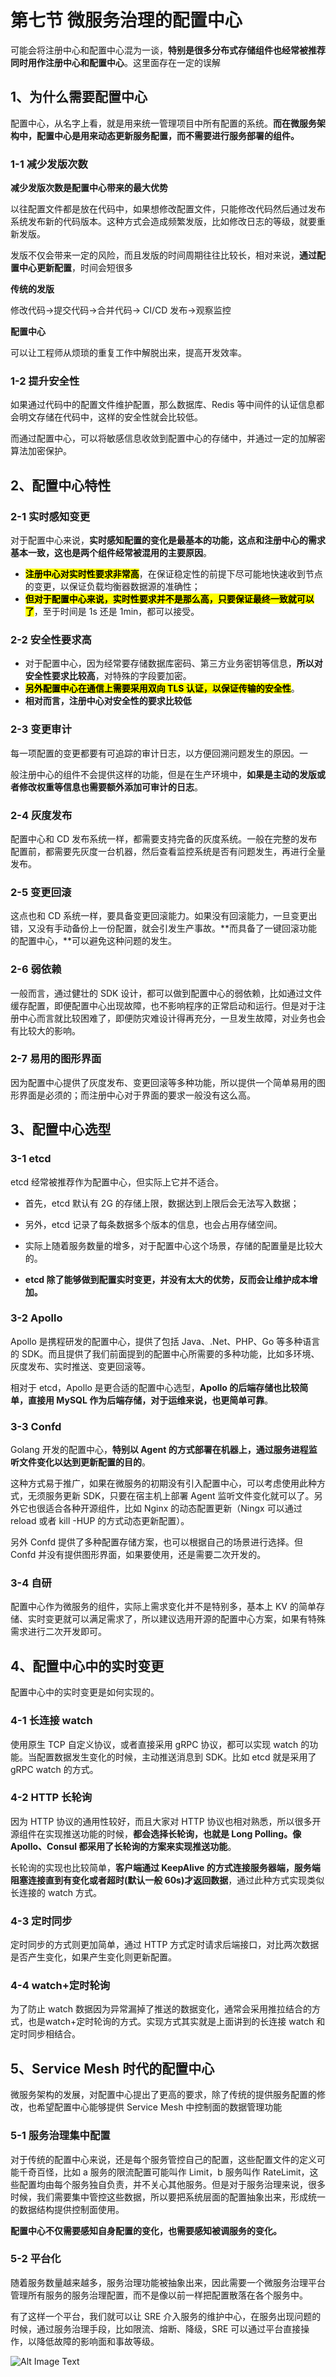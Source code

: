 # **第七节 微服务治理的配置中心**

可能会将注册中心和配置中心混为一谈，**特别是很多分布式存储组件也经常被推荐同时用作注册中心和配置中心**。这里面存在一定的误解


## **1、为什么需要配置中心**

配置中心，从名字上看，就是用来统一管理项目中所有配置的系统。**而在微服务架构中，配置中心是用来动态更新服务配置，而不需要进行服务部署的组件。**

### **1-1 减少发版次数**

**减少发版次数是配置中心带来的最大优势**

以往配置文件都是放在代码中，如果想修改配置文件，只能修改代码然后通过发布系统发布新的代码版本。这种方式会造成频繁发版，比如修改日志的等级，就要重新发版。

发版不仅会带来一定的风险，而且发版的时间周期往往比较长，相对来说，**通过配置中心更新配置**，时间会短很多

**传统的发版**

修改代码→提交代码→合并代码→ CI/CD 发布→观察监控

**配置中心**

可以让工程师从烦琐的重复工作中解脱出来，提高开发效率。

### **1-2 提升安全性**

如果通过代码中的配置文件维护配置，那么数据库、Redis 等中间件的认证信息都会明文存储在代码中，这样的安全性就会比较低。

而通过配置中心，可以将敏感信息收敛到配置中心的存储中，并通过一定的加解密算法加密保护。

## **2、配置中心特性**

### **2-1 实时感知变更**

对于配置中心来说，**实时感知配置的变化是最基本的功能，这点和注册中心的需求基本一致，这也是两个组件经常被混用的主要原因**。

* <mark>**注册中心对实时性要求非常高**</mark>，在保证稳定性的前提下尽可能地快速收到节点的变更，以保证负载均衡器数据源的准确性；
* <mark>**但对于配置中心来说，实时性要求并不是那么高，只要保证最终一致就可以了**</mark>，至于时间是 1s 还是 1min，都可以接受。

### **2-2 安全性要求高**

* 对于配置中心，因为经常要存储数据库密码、第三方业务密钥等信息，**所以对安全性要求比较高**，对特殊的字段要加密。
* <mark>**另外配置中心在通信上需要采用双向 TLS 认证，以保证传输的安全性**</mark>。
* **相对而言，注册中心对安全性的要求比较低**

### **2-3 变更审计**

每一项配置的变更都要有可追踪的审计日志，以方便回溯问题发生的原因。一

般注册中心的组件不会提供这样的功能，但是在生产环境中，**如果是主动的发版或者修改权重等信息也需要额外添加可审计的日志**。


### **2-4 灰度发布**

配置中心和 CD 发布系统一样，都需要支持完备的灰度系统。一般在完整的发布配置前，都需要先灰度一台机器，然后查看监控系统是否有问题发生，再进行全量发布。


### **2-5 变更回滚**

这点也和 CD 系统一样，要具备变更回滚能力。如果没有回滚能力，一旦变更出错，又没有手动备份上一份配置，就会引发生产事故。**而具备了一键回滚功能的配置中心，**可以避免这种问题的发生。


### **2-6 弱依赖**

一般而言，通过健壮的 SDK 设计，都可以做到配置中心的弱依赖，比如通过文件缓存配置，即便配置中心出现故障，也不影响程序的正常启动和运行。但是对于注册中心而言就比较困难了，即便防灾难设计得再充分，一旦发生故障，对业务也会有比较大的影响。


### **2-7 易用的图形界面**

因为配置中心提供了灰度发布、变更回滚等多种功能，所以提供一个简单易用的图形界面是必须的；而注册中心对于界面的要求一般没有这么高。


## **3、配置中心选型**

### **3-1 etcd**

etcd 经常被推荐作为配置中心，但实际上它并不适合。

* 首先，etcd 默认有 2G 的存储上限，数据达到上限后会无法写入数据；
* 另外，etcd 记录了每条数据多个版本的信息，也会占用存储空间。

* 实际上随着服务数量的增多，对于配置中心这个场景，存储的配置量是比较大的。
* **etcd 除了能够做到配置实时变更，并没有太大的优势，反而会让维护成本增加。**

### **3-2 Apollo**

Apollo 是携程研发的配置中心，提供了包括 Java、.Net、PHP、Go 等多种语言的 SDK。而且提供了我们前面提到的配置中心所需要的多种功能，比如多环境、灰度发布、实时推送、变更回滚等。

相对于 etcd，Apollo 是更合适的配置中心选型，**Apollo 的后端存储也比较简单，直接用 MySQL 作为后端存储，对于运维来说，也更简单可靠**。

### **3-3 Confd**

Golang 开发的配置中心，**特别以 Agent 的方式部署在机器上，通过服务进程监听文件变化以达到更新配置的目的**。

这种方式易于推广，如果在微服务的初期没有引入配置中心，可以考虑使用此种方式，无须服务更新 SDK，只要在宿主机上部署 Agent 监听文件变化就可以了。另外它也很适合各种开源组件，比如 Nginx 的动态配置更新（Ningx 可以通过 reload 或者 kill -HUP 的方式动态更新配置）。

另外 Confd 提供了多种配置存储方案，也可以根据自己的场景进行选择。但 Confd 并没有提供图形界面，如果要使用，还是需要二次开发的。

### **3-4 自研**

配置中心作为微服务的组件，实际上需求变化并不是特别多，基本上 KV 的简单存储、实时变更就可以满足需求了，所以建议选用开源的配置中心方案，如果有特殊需求进行二次开发即可。

## **4、配置中心中的实时变更**

配置中心中的实时变更是如何实现的。

### **4-1 长连接 watch**

使用原生 TCP 自定义协议，或者直接采用 gRPC 协议，都可以实现 watch 的功能。当配置数据发生变化的时候，主动推送消息到 SDK。比如 etcd 就是采用了 gRPC watch 的方式。


### **4-2 HTTP 长轮询**

因为 HTTP 协议的通用性较好，而且大家对 HTTP 协议也相对熟悉，所以很多开源组件在实现推送功能的时候，**都会选择长轮询，也就是 Long Polling。像 Apollo、Consul 都采用了长轮询的方案来实现推送功能**。

长轮询的实现也比较简单，**客户端通过 KeepAlive 的方式连接服务器端，服务端阻塞连接直到有变化或者超时(默认一般 60s)才返回数据**，通过此种方式实现类似长连接的 watch 方式。

### **4-3 定时同步**

定时同步的方式则更加简单，通过 HTTP 方式定时请求后端接口，对比两次数据是否产生变化，如果产生变化则更新配置。

### **4-4 watch+定时轮询**

为了防止 watch 数据因为异常漏掉了推送的数据变化，通常会采用推拉结合的方式，也是watch+定时轮询的方式。实现方式其实就是上面讲到的长连接 watch 和定时同步相结合。


## **5、Service Mesh 时代的配置中心**

微服务架构的发展，对配置中心提出了更高的要求，除了传统的提供服务配置的修改，也希望配置中心能够提供 Service Mesh 中控制面的数据管理功能

### **5-1 服务治理集中配置**

对于传统的配置中心来说，还是每个服务管控自己的配置，这些配置文件的定义可能千奇百怪，比如 a 服务的限流配置可能叫作 Limit，b 服务叫作 RateLimit，这些配置均由每个服务独自负责，并不关心其他服务。但是对于服务治理来说，很多时候，我们需要集中管控这些数据，所以要把系统层面的配置抽象出来，形成统一的数据结构提供控制面使用。

**配置中心不仅需要感知自身配置的变化，也需要感知被调服务的变化。**

### **5-2 平台化**

随着服务数量越来越多，服务治理功能被抽象出来，因此需要一个微服务治理平台管理所有服务的服务治理配置，而不是像以前一样把配置散落在各个服务中。

有了这样一个平台，我们就可以让 SRE 介入服务的维护中心，在服务出现问题的时候，通过服务治理手段，比如限流、熔断、降级，SRE 可以通过平台直接操作，以降低故障的影响面和事故等级。


![Alt Image Text](../images/chap1_7_1.png "body image") 